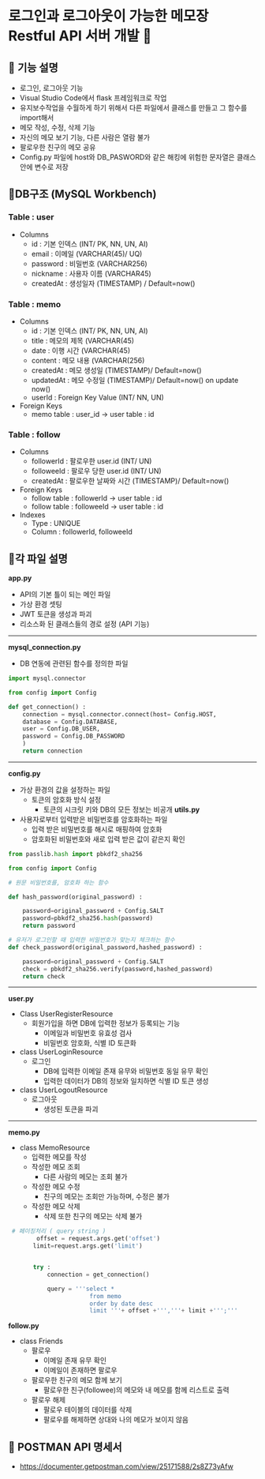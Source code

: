 # 로그인과 로그아웃이 가능한 메모장 Restful API 서버 개발 👀

## 📌 기능 설명

* 로그인, 로그아웃 기능
* Visual Studio Code에서 flask 프레임워크로 작업
* 유지보수작업을 수월하게 하기 위해서 다른 파일에서 클래스를 만들고 그 함수를 import해서
* 메모 작성, 수정, 삭제 기능
* 자신의 메모 보기 기능, 다른 사람은 열람 불가
* 팔로우한 친구의 메모 공유
* Config.py 파일에 host와 DB_PASWORD와 같은 해킹에 위험한 문자열은 클래스 안에 변수로 저장

## 📌DB구조 (MySQL Workbench)


### Table : user
- Columns
  - id : 기본 인덱스 (INT/ PK, NN, UN, AI)
  - email : 이메일 (VARCHAR(45)/ UQ)
  - password : 비밀번호 (VARCHAR256)
  - nickname : 사용자 이름 (VARCHAR45)
  - createdAt : 생성일자 (TIMESTAMP) / Default=now()
### Table : memo
- Columns
  - id : 기본 인덱스 (INT/ PK, NN, UN, AI)
  - title : 메모의 제목 (VARCHAR(45)
  - date : 이행 시간 (VARCHAR(45)
  - content : 메모 내용 (VARCHAR(256)
  - createdAt : 메모 생성일 (TIMESTAMP)/ Default=now()
  - updatedAt : 메모 수정일 (TIMESTAMP)/ Default=now() on update now()
  - userId : Foreign Key Value (INT/ NN, UN)
- Foreign Keys
  - memo table : user_id -> user table : id
  
### Table : follow
- Columns
    - followerId : 팔로우한 user.id (INT/ UN)
    - followeeId : 팔로우 당한 user.id (INT/ UN)
    - createdAt : 팔로우한 날짜와 시간 (TIMESTAMP)/ Default=now()
- Foreign Keys
  - follow table : followerId -> user table : id
  - follow table : followeeId -> user table : id
- Indexes
  - Type : UNIQUE
  - Column : followerId, followeeId
  
## 📌각 파일 설명
**app.py**
- API의 기본 틀이 되는 메인 파일
- 가상 환경 셋팅
- JWT 토큰을 생성과 파괴
- 리소스화 된 클래스들의 경로 설정 (API 기능)

---

**mysql_connection.py**
- DB 연동에 관련된 함수를 정의한 파일
``` python
import mysql.connector

from config import Config

def get_connection() :
    connection = mysql.connector.connect(host= Config.HOST,
    database = Config.DATABASE,
    user = Config.DB_USER,
    password = Config.DB_PASSWORD
    )
    return connection
```

---

**config.py**
- 가상 환경의 값을 설정하는 파일
  - 토큰의 암호화 방식 설정
    - 토큰의 시크릿 키와 DB의 모든 정보는 비공개
**utils.py**
- 사용자로부터 입력받은 비밀번호를 암호화하는 파일
  - 입력 받은 비밀번호를 해시로 매핑하여 암호화
  - 암호화된 비밀번호와 새로 입력 받은 값이 같은지 확인
```python
from passlib.hash import pbkdf2_sha256

from config import Config

# 원문 비밀번호를, 암호화 하는 함수

def hash_password(original_password) :

    password=original_password + Config.SALT
    password=pbkdf2_sha256.hash(password)
    return password

# 유저가 로그인할 때 입력한 비밀번호가 맞는지 체크하는 함수
def check_password(original_password,hashed_password) :

    password=original_password + Config.SALT
    check = pbkdf2_sha256.verify(password,hashed_password)
    return check
 ```

---

**user.py**
- Class UserRegisterResource
  - 회원가입을 하면 DB에 입력한 정보가 등록되는 기능
    - 이메일과 비밀번호 유효성 검사
    - 비밀번호 암호화, 식별 ID 토큰화
- class UserLoginResource
  - 로그인
    - DB에 입력한 이메일 존재 유무와 비밀번호 동일 유무 확인
    - 입력한 데이터가 DB의 정보와 일치하면 식별 ID 토큰 생성
- class UserLogoutResource
  - 로그아웃
    - 생성된 토큰을 파괴  

---

 **memo.py**
- class MemoResource
  - 입력한 메모를 작성
  - 작성한 메모 조회
    - 다른 사람의 메모는 조회 불가
  - 작성한 메모 수정
    - 친구의 메모는 조회만 가능하며, 수정은 불가
  - 작성한 메모 삭제
    - 삭제 또한 친구의 메모는 삭제 불가
 ```python
  # 페이징처리 ( query string )
         offset = request.args.get('offset')
        limit=request.args.get('limit')


        try :
            connection = get_connection()

            query = '''select *
                        from memo
                        order by date desc
                        limit '''+ offset +''','''+ limit +''';'''
 ```

**follow.py**
- class Friends
    - 팔로우
      - 이메일 존재 유무 확인
      - 이메일이 존재하면 팔로우
    - 팔로우한 친구의 메모 함께 보기
      - 팔로우한 친구(followee)의 메모와 내 메모를 함께 리스트로 출력
    - 팔로우 해제
      - 팔로우 테이블의 데이터를 삭제
      - 팔로우를 해제하면 상대와 나의 메모가 보이지 않음
      
## 📌 POSTMAN API 명세서
- https://documenter.getpostman.com/view/25171588/2s8Z73yAfw
